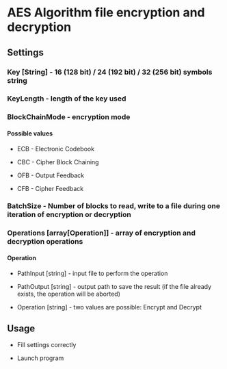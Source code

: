# AES Algorithm file encryption and decryption

## Settings

### Key [String] - 16 (128 bit) / 24 (192 bit) / 32 (256 bit) symbols string

### KeyLength - length of the key used

### BlockChainMode - encryption mode

#### Possible values

* ECB - Electronic Codebook

* CBC - Cipher Block Chaining

* OFB - Output Feedback

* CFB - Cipher Feedback

### BatchSize - Number of blocks to read, write to a file during one iteration of encryption or decryption

### Operations [array[Operation]] - array of encryption and decryption operations

#### Operation

* PathInput [string] - input file to perform the operation

* PathOutput [string] - output path to save the result (if the file already exists, the operation will be aborted)

* Operation [string] - two values are possible: Encrypt and Decrypt

## Usage

* Fill settings correctly

* Launch program